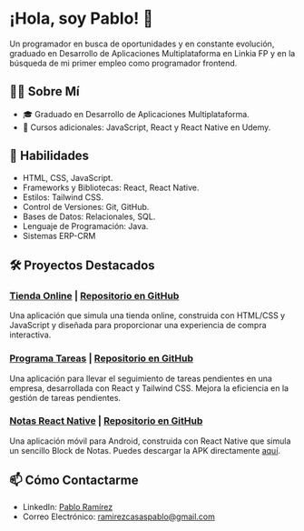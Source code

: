 # ¡Hola, soy Pablo! 👋
Un programador en busca de oportunidades y en constante evolución, graduado en Desarrollo de Aplicaciones Multiplataforma en Linkia FP y en la búsqueda de mi primer empleo como programador frontend.

## 👨‍💻 Sobre Mí

- 🎓 Graduado en Desarrollo de Aplicaciones Multiplataforma.
- 📘 Cursos adicionales: JavaScript, React y React Native en Udemy.

## 🚀 Habilidades

- HTML, CSS, JavaScript.
- Frameworks y Bibliotecas: React, React Native.
- Estilos: Tailwind CSS.
- Control de Versiones: Git, GitHub.
- Bases de Datos: Relacionales, SQL.
- Lenguaje de Programación: Java.
- Sistemas ERP-CRM

## 🛠️ Proyectos Destacados

### [Tienda Online](https://tiendaonlinepablodev.netlify.app/) | [Repositorio en GitHub](https://github.com/PabloRamirezDeveloper/TiendaOnline)
Una aplicación que simula una tienda online, construida con HTML/CSS y JavaScript y diseñada para proporcionar una experiencia de compra interactiva.

### [Programa Tareas](https://programatareas.netlify.app/) | [Repositorio en GitHub](https://github.com/PabloRamirezDeveloper/programa_tareas_react)
Una aplicación para llevar el seguimiento de tareas pendientes en una empresa, desarrollada con React y Tailwind CSS. Mejora la eficiencia en la gestión de tareas pendientes.

### [Notas React Native](https://github.com/PabloRamirezDeveloper/notas_react_native/raw/main/notasApp.apk) | [Repositorio en GitHub](https://github.com/PabloRamirezDeveloper/notas_react_native)
Una aplicación móvil para Android, construida con React Native que simula un sencillo Block de Notas. Puedes descargar la APK directamente [aquí](https://github.com/PabloRamirezDeveloper/notas_react_native/raw/main/notasApp.apk).


## 📫 Cómo Contactarme

- LinkedIn: [Pablo Ramírez](https://www.linkedin.com/in/pabloramirezcasas)
- Correo Electrónico: [ramirezcasaspablo@gmail.com](mailto:ramirezcasaspablo@gmail.com)
